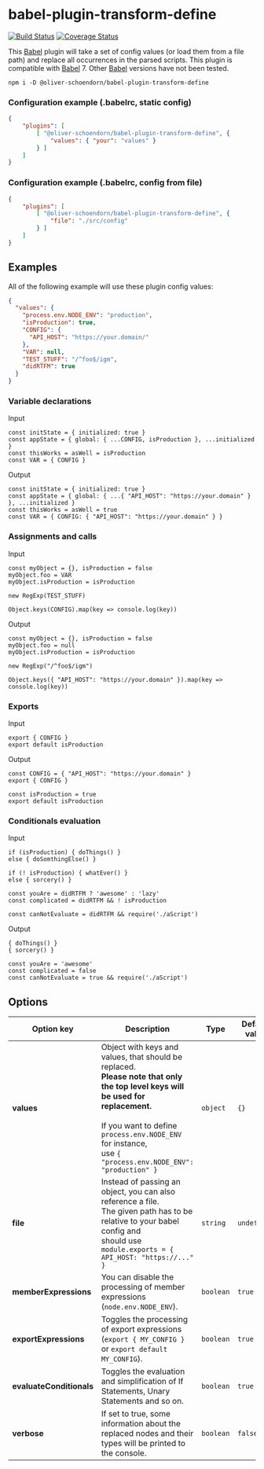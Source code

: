 # babel-plugin-transform-define
[![Build Status](https://travis-ci.com/oliver-schoendorn/babel-plugin-transform-define.svg?branch=master)](https://travis-ci.com/oliver-schoendorn/babel-plugin-transform-define)
[![Coverage Status](https://coveralls.io/repos/github/oliver-schoendorn/babel-plugin-transform-define/badge.svg?branch=master)](https://coveralls.io/github/oliver-schoendorn/babel-plugin-transform-define?branch=master)

This [Babel](https://babeljs.io/) plugin will take a set of config values (or load them from a file path) and replace all occurrences in the parsed scripts.
This plugin is compatible with [Babel](https://babeljs.io/) 7. Other [Babel](https://babeljs.io/) versions have not been tested.

`npm i -D @oliver-schoendorn/babel-plugin-transform-define`


### Configuration example (.babelrc, static config)

```json
{
    "plugins": [
        [ "@oliver-schoendorn/babel-plugin-transform-define", {
            "values": { "your": "values" } 
        } ]
    ]
}
```

### Configuration example (.babelrc, config from file)

```json
{
    "plugins": [
        [ "@oliver-schoendorn/babel-plugin-transform-define", {
            "file": "./src/config" 
        } ]
    ]
}
```

## Examples

All of the following example will use these plugin config values:
```json
{
  "values": {
    "process.env.NODE_ENV": "production",
    "isProduction": true,
    "CONFIG": {
      "API_HOST": "https://your.domain/"
    },
    "VAR": null,
    "TEST_STUFF": "/^foo$/igm",
    "didRTFM": true
  }
}
```

### Variable declarations

Input
```ecmascript 6
const initState = { initialized: true }
const appState = { global: { ...CONFIG, isProduction }, ...initialized }
const thisWorks = asWell = isProduction
const VAR = { CONFIG }
```

Output
```ecmascript 6
const initState = { initialized: true }
const appState = { global: { ...{ "API_HOST": "https://your.domain" } }, ...initialized }
const thisWorks = asWell = true
const VAR = { CONFIG: { "API_HOST": "https://your.domain" } }
```

### Assignments and calls

Input
```ecmascript 6
const myObject = {}, isProduction = false
myObject.foo = VAR
myObject.isProduction = isProduction

new RegExp(TEST_STUFF)

Object.keys(CONFIG).map(key => console.log(key))
```

Output
```ecmascript 6
const myObject = {}, isProduction = false
myObject.foo = null
myObject.isProduction = isProduction

new RegExp("/^foo$/igm")

Object.keys({ "API_HOST": "https://your.domain" }).map(key => console.log(key))
```

### Exports

Input
```ecmascript 6
export { CONFIG }
export default isProduction
```

Output
```ecmascript 6
const CONFIG = { "API_HOST": "https://your.domain" }
export { CONFIG }

const isProduction = true
export default isProduction
```

### Conditionals evaluation

Input
```ecmascript 6
if (isProduction) { doThings() }
else { doSomthingElse() }

if (! isProduction) { whatEver() }
else { sorcery() }

const youAre = didRTFM ? 'awesome' : 'lazy'
const complicated = didRTFM && ! isProduction

const canNotEvaluate = didRTFM && require('./aScript')
```

Output
```ecmascript 6
{ doThings() }
{ sorcery() }

const youAre = 'awesome'
const complicated = false
const canNotEvaluate = true && require('./aScript')
```


## Options

| Option key                | Description                                                                                                                                                                                                                                                 | Type      | Default value |
|---------------------------|-------------------------------------------------------------------------------------------------------------------------------------------------------------------------------------------------------------------------------------------------------------|-----------|----------------|
| **values**                | Object with keys and values, that should be replaced.<br> **Please note that only the top level keys will be used for replacement.**<br> <br> If you want to define `process.env.NODE_ENV` for instance, <br>use `{ "process.env.NODE_ENV": "production" }` | `object`  | `{}`           |
| **file**                  | Instead of passing an object, you can also reference a file. <br>The given path has to be relative to your babel config and <br>should use `module.exports = { API_HOST: "https://..." }`                                                                   | `string`  | `undefined`    |
| **memberExpressions**     | You can disable the processing of member expressions (`node.env.NODE_ENV`).                                                                                                                                                                                 | `boolean` | `true`         |
| **exportExpressions**     | Toggles the processing of export expressions (`export { MY_CONFIG }` or `export default MY_CONFIG`).                                                                                                                                                        | `boolean` | `true`         |
| **evaluateConditionals**  | Toggles the evaluation and simplification of If Statements, Unary Statements and so on.                                                                                                                                                                     | `boolean` | `true`         |
| **verbose**               | If set to true, some information about the replaced nodes and their types will be printed to the console.                                                                                                                                                   | `boolean` | `false`        |

